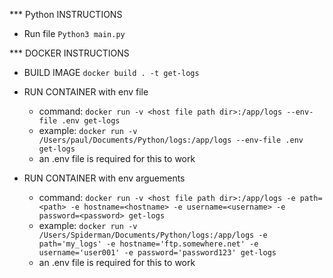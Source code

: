 \*\*\* Python INSTRUCTIONS

- Run file
  `Python3 main.py`

\*\*\* DOCKER INSTRUCTIONS

- BUILD IMAGE
  `docker build . -t get-logs`

- RUN CONTAINER with env file

  - command: `docker run -v <host file path dir>:/app/logs --env-file .env get-logs`
  - example: `docker run -v /Users/paul/Documents/Python/logs:/app/logs --env-file .env get-logs`
  - an .env file is required for this to work

- RUN CONTAINER with env arguements

  - command: `docker run -v <host file path dir>:/app/logs -e path=<path> -e hostname=<hostname> -e username=<username> -e password=<password> get-logs`
  - example: `docker run -v /Users/Spiderman/Documents/Python/logs:/app/logs -e path='my_logs' -e hostname='ftp.somewhere.net' -e username='user001' -e password='password123' get-logs`
  - an .env file is required for this to work
